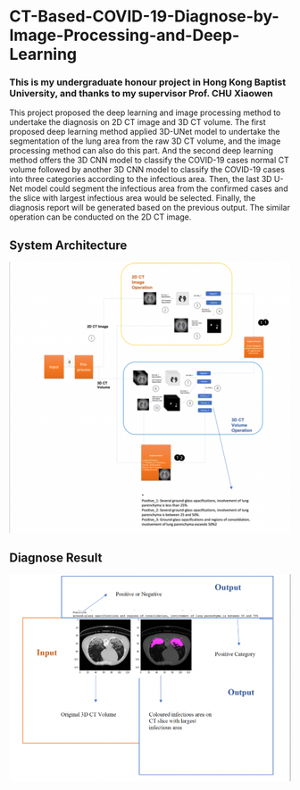 # CT-Based-COVID-19-Diagnose-by-Image-Processing-and-Deep-Learning
### This is my undergraduate honour project in Hong Kong Baptist University, and thanks to my supervisor Prof. CHU Xiaowen
This project proposed the deep learning and image processing method to undertake the diagnosis on 2D CT image and 3D CT volume. The first proposed deep learning method applied 3D-UNet model to undertake the segmentation of the lung area from the raw 3D CT volume, and the image processing method can also do this part. And the second deep learning method offers the 3D CNN model to classify the COVID-19 cases normal CT volume followed by another 3D CNN model to classify the COVID-19 cases into three categories according to the infectious area. Then, the last 3D U-Net model could segment the infectious area from the confirmed cases and the slice with largest infectious area would be selected. Finally, the diagnosis report will be generated based on the previous output. The similar operation can be conducted on the 2D CT image.
## System Architecture
![This is an image](https://github.com/Phoenix-JI/CT-Based-COVID-19-Diagnose-by-Image-Processing-and-Deep-Learning/blob/main/System%20Architecture.png)
## Diagnose Result
![This is an image](https://github.com/Phoenix-JI/CT-Based-COVID-19-Diagnose-by-Image-Processing-and-Deep-Learning/blob/main/Diagnose%20Result.png)
